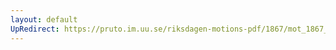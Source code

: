```yaml
---
layout: default
UpRedirect: https://pruto.im.uu.se/riksdagen-motions-pdf/1867/mot_1867__ak__57/mot_1867__ak__57-001.pdf
---
```

